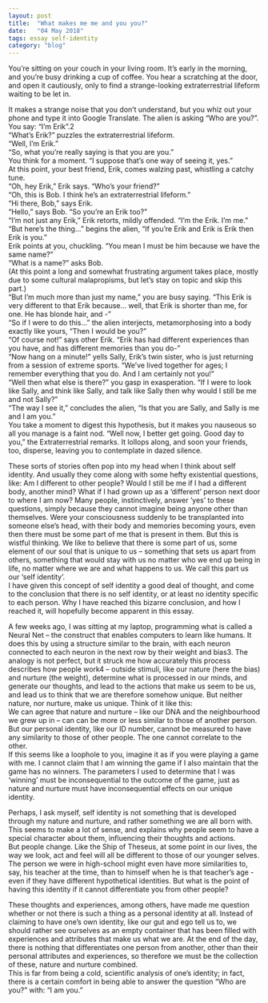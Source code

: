 ```yaml
---
layout: post
title:  "What makes me me and you you?"
date:   "04 May 2018"
tags: essay self-identity
category: "blog"
---
```


You’re sitting on your couch in your living room. It’s early in the morning, and you’re busy drinking a cup of coffee. You hear a scratching at the door, and open it cautiously, only to find a strange-looking extraterrestrial lifeform waiting to be let in.
<!--more-->
It makes a strange noise that you don’t understand, but you whiz out your phone and type it into Google Translate. The alien is asking “Who are you?”.  
You say: “I’m Erik”.2  
“What’s Erik?” puzzles the extraterrestrial lifeform.  
“Well, I’m Erik.”  
“So, what you’re really saying is that you are you.”  
You think for a moment. “I suppose that’s one way of seeing it, yes.”  
At this point, your best friend, Erik, comes walzing past, whistling a catchy tune.  
“Oh, hey Erik,” Erik says. “Who’s your friend?”  
“Oh, this is Bob. I think he’s an extraterrestrial lifeform.”  
“Hi there, Bob,” says Erik.  
“Hello,” says Bob. “So you’re an Erik too?”  
“I’m not just any Erik,” Erik retorts, mildly offended. “I’m the Erik. I’m me.”  
“But here’s the thing...” begins the alien, “If you’re Erik and Erik is Erik then Erik is you.”  
Erik points at you, chuckling. “You mean I must be him because we have the same name?”  
“What is a name?” asks Bob.  
(At this point a long and somewhat frustrating argument takes place, mostly due to some cultural malapropisms, but let’s stay on topic and skip this part.)  
“But I’m much more than just my name,” you are busy saying. “This Erik is very different to that Erik because... well, that Erik is shorter than me, for one. He has blonde hair, and -”  
“So if I were to do this...” the alien interjects, metamorphosing into a body exactly like  yours, “Then I would be you?”  
“Of course not!” says other Erik. “Erik has had different experiences than you have, and has different memories than you do-”  
“Now hang on a minute!” yells Sally, Erik’s twin sister, who is just returning from a session of extreme sports. “We’ve lived together for ages; I remember everything that you do. And I am certainly not you!”  
“Well then what else is there?” you gasp in exasperation. “If I were to look like Sally, and think like Sally, and talk like Sally then why would I still be me and not Sally?”  
“The way I see it,” concludes the alien, “Is that you are Sally, and Sally is me and I am you.”  
You take a moment to digest this hypothesis, but it makes you nauseous so all you manage is a faint nod. “Well now, I better get going. Good day to you,” the Extraterrestrial remarks. It lollops along, and soon your friends, too, disperse, leaving you to contemplate in dazed silence.  

These sorts of stories often pop into my head when I think about self identity. And usually they come along with some hefty existential questions, like: Am I different to other people? Would I still be me if I had a different body, another mind? What if I had grown up as a ‘different’ person next door to where I am now? Many people, instinctively, answer ‘yes’ to these questions, simply because they cannot imagine being anyone other than themselves. Were your consciousness suddenly to be transplanted into someone else’s head, with their body and memories becoming yours, even then there must be some part of me that is present in them.
But this is wistful thinking. We like to believe that there is some part of us, some element of our soul that is unique to us – something that sets us apart from others, something that would stay with us no matter who we end up being in life, no matter where we are and what happens to us. We call this part us our ‘self identity’.  
I have given this concept of self identity a good deal of thought, and come to the conclusion that there is no self identity, or at least no identity specific to each person. Why I have reached this bizarre conclusion, and how I reached it, will hopefully become apparent in this essay.

A few weeks ago, I was sitting at my laptop, programming what is called a Neural Net – the construct that enables computers to learn like humans. It does this by using a structure similar to the brain, with each neuron connected to each neuron in the next row by their weight and bias3. The analogy is not perfect, but it struck me how accurately this process describes how people work4 – outside stimuli, like our nature (here the bias) and nurture (the weight), determine what is processed in our minds, and generate our thoughts, and lead to the actions that make us seem to be us, and lead us to think that we are therefore somehow unique. But neither nature, nor nurture, make us unique. Think of it like this:  
We can agree that nature and nurture – like our DNA and the neighbourhood we grew up in – can can be more or less similar to those of another person. But our personal identity, like our ID number, cannot be measured to have any similarity to those of other people. The one cannot correlate to the other.  
If this seems like a loophole to you, imagine it as if you were playing a game with me. I cannot claim that I am winning the game if I also maintain that the game has no winners. The parameters I used to determine that I was ‘winning’ must be inconsequential to the outcome of the game, just as nature and nurture must have inconsequential effects on our unique identity.

Perhaps, I ask myself, self identity is not something that is developed through my nature and nurture, and rather something we are all born with. This seems to make a lot of sense, and explains why people seem to have a special character about them, influencing their thoughts and actions.  
But people change. Like the Ship of Theseus, at some point in our lives, the way we look, act and feel will all be different to those of our younger selves. The person we were in high-school might even have more similarities to, say, his teacher at the time, than to himself when he is that teacher’s age - even if they have different hypothetical identities. But what is the point of having this identity if it cannot differentiate you from other people?

These thoughts and experiences, among others, have made me question whether or not there is such a thing as a personal identity at all.
Instead of claiming to have one’s own identity, like our gut and ego tell us to, we should rather see ourselves as an empty container that has been filled with experiences and attributes that make us what we are. At the end of the day, there is nothing that differentiates one person from another, other than their personal attributes and experiences, so therefore we must be the collection of these, nature and nurture combined.  
This is far from being a cold, scientific analysis of one’s identity; in fact, there is a certain comfort in being able to answer the question “Who are you?” with: “I am you.”
